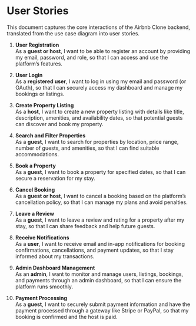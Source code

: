 # User Stories

This document captures the core interactions of the Airbnb Clone backend, translated from the use case diagram into user stories.

1. **User Registration**  
   As a **guest or host**, I want to be able to register an account by providing my email, password, and role, so that I can access and use the platform’s features.

2. **User Login**  
   As a **registered user**, I want to log in using my email and password (or OAuth), so that I can securely access my dashboard and manage my bookings or listings.

3. **Create Property Listing**  
   As a **host**, I want to create a new property listing with details like title, description, amenities, and availability dates, so that potential guests can discover and book my property.

4. **Search and Filter Properties**  
   As a **guest**, I want to search for properties by location, price range, number of guests, and amenities, so that I can find suitable accommodations.

5. **Book a Property**  
   As a **guest**, I want to book a property for specified dates, so that I can secure a reservation for my stay.

6. **Cancel Booking**  
   As a **guest or host**, I want to cancel a booking based on the platform’s cancellation policy, so that I can manage my plans and avoid penalties.

7. **Leave a Review**  
   As a **guest**, I want to leave a review and rating for a property after my stay, so that I can share feedback and help future guests.

8. **Receive Notifications**  
   As a **user**, I want to receive email and in-app notifications for booking confirmations, cancellations, and payment updates, so that I stay informed about my transactions.

9. **Admin Dashboard Management**  
   As an **admin**, I want to monitor and manage users, listings, bookings, and payments through an admin dashboard, so that I can ensure the platform runs smoothly.

10. **Payment Processing**  
   As a **guest**, I want to securely submit payment information and have the payment processed through a gateway like Stripe or PayPal, so that my booking is confirmed and the host is paid.
